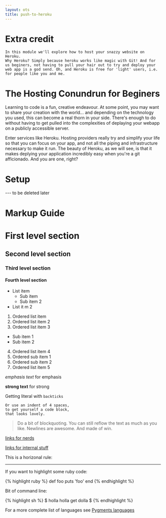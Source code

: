 ```yaml
---
layout: ots
title: push-to-heroku 
---
```

# Extra credit
    In this module we'll explore how to host your snazzy website on Heroku.
    Why Heroku? Simply because heroku works like magic with Git! And for us beginers, not having to pull your hair out to try and deploy your web app is a god send. Oh, and Heroku is free for 'light' users, i.e. for people like you and me.

# The Hosting Conundrun for Beginers

Learning to code is a fun, creative endeavour. At some point, you may want to share your creation with the world... and depending on the technology you used, this can become a real thorn in your side. There's enough to do without having to get pulled into the complexities of deplaying your webapp on a publicly accessible server.

Enter services like Heroku. Hosting providers really try and simplify your life so that you can focus on your app, and not all the piping and infrastructure necessary to make it run. The beauty of Heroku, as we will see, is that it makes deplying your application incredibly easy when you're a git afficionado. And you are one, right?

# Setup





--- to be deleted later
# Markup Guide

# First level section
## Second level section
### Third level section
#### Fourth level section

* List item
  * Sub item
  * Sub item 2
* List it m 2

1. Ordered list item
2. Ordered list item 2
3. Ordered list item 3
  * Sub item 1
  * Sub item 2
4. Ordered list item 4
  1. Ordered sub item 1
  2. Ordered sub item 2
5. Ordered list item 5


*emphasis text* for emphasis

**strong text** for strong

Getting literal with `backticks`

    Or use an indent of 4 spaces,
    to get yourself a code block,
    that looks lovely.

> Do a bit of blockquoting. You can still reflow the text as much as you like.
Newlines are awesome.
And made of win.

[links for nerds](http://slashdot.org)

[links for internal stuff](section8.html)

This is a horizonal rule:

******

If you want to highlight some ruby code:

{% highlight ruby %}
def foo
  puts 'foo'
end
{% endhighlight %}

Bit of command line:

{% highlight sh %}
$ holla holla
get dolla
$ 
{% endhighlight %}

For a more complete list of languages see [Pygments languages](http://pygments.org/docs/lexers/)

